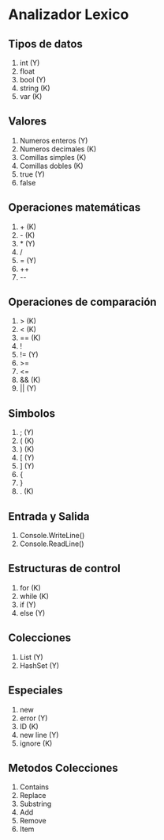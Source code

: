 # Analizador Lexico

## Tipos de datos
1. int (Y)
2. float
3. bool (Y)
4. string (K)
5. var (K)

## Valores
1. Numeros enteros (Y)
2. Numeros decimales (K)
3. Comillas simples (K)
4. Comillas dobles (K)
5. true (Y)
6. false

## Operaciones matemáticas
1. \+ (K)
2. \- (K)
3. \* (Y)
4. /  
5. = (Y)
6. ++
7. --

## Operaciones de comparación
1. \> (K)
2. < (K)
3. == (K)
4. !
5. != (Y)
6. \>=
7. <=
7. && (K)
8. || (Y)

## Simbolos
1. ; (Y)
2. ( (K)
3. ) (K)
4. [ (Y)
5. ] (Y)
6. {
7. }
8. . (K)

## Entrada y Salida
1. Console.WriteLine() 
2. Console.ReadLine()

## Estructuras de control
1. for (K)
2. while (K)
3. if (Y)
4. else (Y)

## Colecciones
1. List<T>  (Y)
2. HashSet<T> (Y)

## Especiales
1. new
2. error (Y)
3. ID (K)
4. new line (Y)
5. ignore (K)

## Metodos Colecciones
1. Contains
2. Replace
3. Substring
4. Add 
5. Remove 
6. Item

